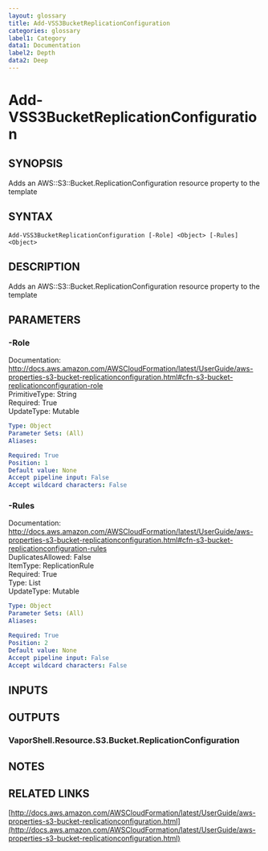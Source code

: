 ```yaml
---
layout: glossary
title: Add-VSS3BucketReplicationConfiguration
categories: glossary
label1: Category
data1: Documentation
label2: Depth
data2: Deep
---
```


# Add-VSS3BucketReplicationConfiguration

## SYNOPSIS
Adds an AWS::S3::Bucket.ReplicationConfiguration resource property to the template

## SYNTAX

```
Add-VSS3BucketReplicationConfiguration [-Role] <Object> [-Rules] <Object>
```

## DESCRIPTION
Adds an AWS::S3::Bucket.ReplicationConfiguration resource property to the template

## PARAMETERS

### -Role
Documentation: http://docs.aws.amazon.com/AWSCloudFormation/latest/UserGuide/aws-properties-s3-bucket-replicationconfiguration.html#cfn-s3-bucket-replicationconfiguration-role    
PrimitiveType: String    
Required: True    
UpdateType: Mutable

```yaml
Type: Object
Parameter Sets: (All)
Aliases: 

Required: True
Position: 1
Default value: None
Accept pipeline input: False
Accept wildcard characters: False
```

### -Rules
Documentation: http://docs.aws.amazon.com/AWSCloudFormation/latest/UserGuide/aws-properties-s3-bucket-replicationconfiguration.html#cfn-s3-bucket-replicationconfiguration-rules    
DuplicatesAllowed: False    
ItemType: ReplicationRule    
Required: True    
Type: List    
UpdateType: Mutable

```yaml
Type: Object
Parameter Sets: (All)
Aliases: 

Required: True
Position: 2
Default value: None
Accept pipeline input: False
Accept wildcard characters: False
```

## INPUTS

## OUTPUTS

### VaporShell.Resource.S3.Bucket.ReplicationConfiguration

## NOTES

## RELATED LINKS

[http://docs.aws.amazon.com/AWSCloudFormation/latest/UserGuide/aws-properties-s3-bucket-replicationconfiguration.html](http://docs.aws.amazon.com/AWSCloudFormation/latest/UserGuide/aws-properties-s3-bucket-replicationconfiguration.html)


